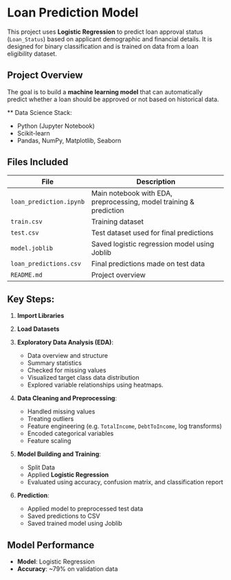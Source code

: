 # Loan Prediction Model

This project uses **Logistic Regression** to predict loan approval status (`Loan_Status`) based on applicant demographic and financial details. It is designed for binary classification and is trained on data from a loan eligibility dataset.

## Project Overview

The goal is to build a **machine learning model** that can automatically predict whether a loan should be approved or not based on historical data.

** Data Science Stack:
- Python (Jupyter Notebook)
- Scikit-learn
- Pandas, NumPy, Matplotlib, Seaborn

## Files Included

| File                     | Description |
|--------------------------|-------------|
| `loan_prediction.ipynb` | Main notebook with EDA, preprocessing, model training & prediction |
| `train.csv`             | Training dataset |
| `test.csv`              | Test dataset used for final predictions |
| `model.joblib`          | Saved logistic regression model using Joblib |
| `loan_predictions.csv`  | Final predictions made on test data |
| `README.md`             | Project overview |


## Key Steps:

1. **Import Libraries**

2. **Load Datasets**

3. **Exploratory Data Analysis (EDA)**:
   - Data overview and structure
   - Summary statistics
   - Checked for missing values
   - Visualized target class data distribution
   - Explored variable relationships using heatmaps.

4. **Data Cleaning and Preprocessing**:
   - Handled missing values
   - Treating outliers
   - Feature engineering (e.g. `TotalIncome`, `DebtToIncome`, log transforms)
   - Encoded categorical variables
   - Feature scaling

5. **Model Building and Training**:
   - Split Data
   - Applied **Logistic Regression**
   - Evaluated using accuracy, confusion matrix, and classification report

6. **Prediction**:
   - Applied model to preprocessed test data
   - Saved predictions to CSV
   - Saved trained model using Joblib

## Model Performance

- **Model**: Logistic Regression
- **Accuracy**: ~79% on validation data


